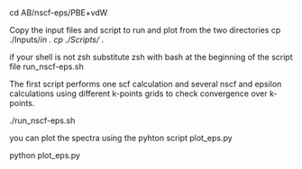 #
cd AB/nscf-eps/PBE+vdW

Copy the input files and script to run and plot  from the two directories
cp ./Inputs/*in .
cp ./Scripts/* . 

if your shell is not zsh substitute zsh with bash at the beginning of the script file
run_nscf-eps.sh  

The first script performs one scf calculation and several nscf and epsilon calculations using different k-points grids to check convergence over k-points. 

./run_nscf-eps.sh 

you can plot the spectra using the pyhton script plot_eps.py

python plot_eps.py 

# 
